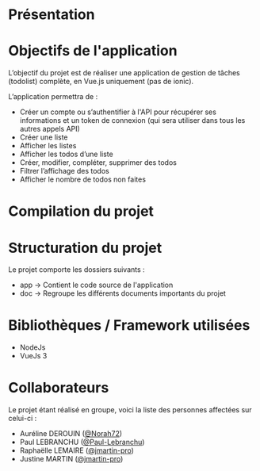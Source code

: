 # Présentation



# Objectifs de l'application

L’objectif du projet est de réaliser une application de gestion de tâches (todolist) complète, en Vue.js uniquement (pas de ionic).

L’application permettra de : 

- Créer un compte ou s’authentifier à l'API pour récupérer ses informations et un token de connexion (qui sera utiliser dans tous les autres appels API)
- Créer une liste
- Afficher les listes
- Afficher les todos d’une liste
- Créer, modifier, compléter, supprimer des todos
- Filtrer l’affichage des todos
- Afficher le nombre de todos non faites


# Compilation du projet



# Structuration du projet

Le projet comporte les dossiers suivants :
- app → Contient le code source de l'application
- doc → Regroupe les différents documents importants du projet

# Bibliothèques / Framework utilisées

- NodeJs
- VueJs 3

# Collaborateurs

Le projet étant réalisé en groupe, voici la liste des personnes affectées sur celui-ci :

- Auréline DEROUIN ([@Norah72](https://github.com/Norah72))
- Paul LEBRANCHU ([@Paul-Lebranchu](https://github.com/Paul-Lebranchu))
- Raphaëlle LEMAIRE ([@jmartin-pro](https://github.com/jmartin-pro))
- Justine MARTIN ([@jmartin-pro](https://github.com/jmartin-pro))
